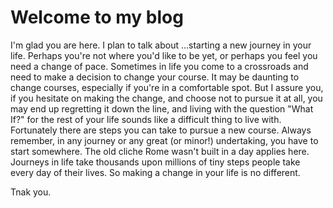# Welcome to my blog

I'm glad you are here. I plan to talk about ...starting a new journey in your life.  Perhaps you're not where you'd like to be yet, or perhaps you feel you need a change of pace.  Sometimes in life you come to a crossroads and need to make a decision to change your course.  It may be daunting to change courses, especially if you're in a comfortable spot.  But I assure you, if you hesitate on making the change, and choose not to pursue it at all, you may end up regretting it down the line, and living with the question "What If?" for the rest of your life sounds like a difficult thing to live with.  Fortunately there are steps you can take to pursue a new course.  Always remember, in any journey or any great (or minor!) undertaking, you have to start somewhere.  The old cliche Rome wasn't built in a day applies here.  Journeys in life take thousands upon millions of tiny steps people take every day of their lives.  So making a change in your life is no different.

Tnak you.
